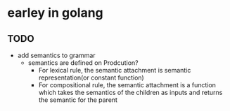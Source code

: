 # earley in golang

## TODO
* add semantics to grammar
  - semantics are defined on Prodcution?
    - For lexical rule, the semantic attachment is semantic representation(or constant function)
    - For compositional rule, the semantic attachment is a function which takes the semantics of the children as inputs and returns the semantic for the parent
